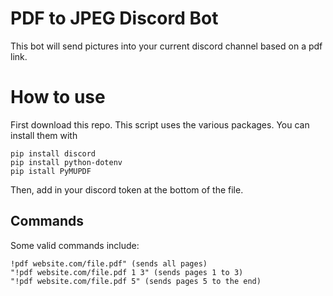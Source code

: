# PDF to JPEG Discord Bot

This bot will send pictures into your current discord channel based on a pdf link.

# How to use
First download this repo. This script uses the various packages. You can install them with
```
pip install discord
pip install python-dotenv
pip istall PyMUPDF
```
Then, add in your discord token at the bottom of the file.

## Commands
Some valid commands include:
```
!pdf website.com/file.pdf" (sends all pages)
"!pdf website.com/file.pdf 1 3" (sends pages 1 to 3)
"!pdf website.com/file.pdf 5" (sends pages 5 to the end)
```
